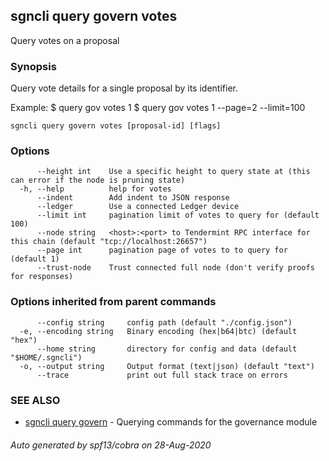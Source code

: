 ## sgncli query govern votes

Query votes on a proposal

### Synopsis

Query vote details for a single proposal by its identifier.

Example:
$ <appcli> query gov votes 1
$ <appcli> query gov votes 1 --page=2 --limit=100

```
sgncli query govern votes [proposal-id] [flags]
```

### Options

```
      --height int    Use a specific height to query state at (this can error if the node is pruning state)
  -h, --help          help for votes
      --indent        Add indent to JSON response
      --ledger        Use a connected Ledger device
      --limit int     pagination limit of votes to query for (default 100)
      --node string   <host>:<port> to Tendermint RPC interface for this chain (default "tcp://localhost:26657")
      --page int      pagination page of votes to to query for (default 1)
      --trust-node    Trust connected full node (don't verify proofs for responses)
```

### Options inherited from parent commands

```
      --config string     config path (default "./config.json")
  -e, --encoding string   Binary encoding (hex|b64|btc) (default "hex")
      --home string       directory for config and data (default "$HOME/.sgncli")
  -o, --output string     Output format (text|json) (default "text")
      --trace             print out full stack trace on errors
```

### SEE ALSO

* [sgncli query govern](sgncli_query_govern.md)	 - Querying commands for the governance module

###### Auto generated by spf13/cobra on 28-Aug-2020
